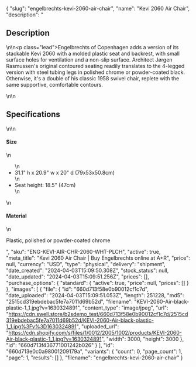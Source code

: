 {
  "slug": "engelbrechts-kevi-2060-air-chair",
  "name": "Kevi 2060 Air Chair",
  "description": "<h2>Description</h2>\n<!-- split -->\n<p class=\"lead\">Engelbrechts of Copenhagen adds a version of its stackable Kevi 2060 with a molded plastic seat and backrest, with small surface holes for ventilation and a non-slip surface. Architect Jørgen Rasmussen's original contoured seating readily translates to the 4-legged version with steel tubing legs in polished chrome or powder-coated black. Otherwise, it's a double of his classic 1958 swivel chair, replete with the same supportive, comfortable contours.  </p>\n<!-- split -->\n<h2>Specifications</h2>\n<!-- split -->\n<h4>Size</h4>\n<ul>\n<li>31.1\" h x 20.9\" w x 20\" d (79x53x50.8cm)</li>\n<li>Seat height: 18.5\" (47cm)</li>\n</ul>\n<h4>Material</h4>\n<p>Plastic, polished or powder-coated chrome</p>",
  "sku": "ENG-KEVI-AIR-CHR-2060-WHT-PLCH",
  "active": true,
  "meta_title": "Kevi 2060 Air Chair | Buy Engelbrechts online at A+R",
  "price": null,
  "currency": "USD",
  "type": "physical",
  "delivery": "shipment",
  "date_created": "2024-04-03T15:09:50.308Z",
  "stock_status": null,
  "date_updated": "2024-04-03T15:09:51.256Z",
  "prices": [],
  "purchase_options": {
    "standard": {
      "active": true,
      "price": null,
      "prices": []
    }
  },
  "images": [
    {
      "file": {
        "id": "660d713f58e0b90012cf1c7d",
        "date_uploaded": "2024-04-03T15:09:51.053Z",
        "length": 251228,
        "md5": "2515cd319ebdebac5fe7a7011d69b52d",
        "filename": "KEVI-2060-Air-black-plastic-1_1.jpg?v=1630324891",
        "content_type": "image/jpeg",
        "url": "https://cdn.swell.store/b2sdemo_test/660d713f58e0b90012cf1c7d/2515cd319ebdebac5fe7a7011d69b52d/KEVI-2060-Air-black-plastic-1_1.jpg%3Fv%3D1630324891",
        "uploaded_url": "https://cdn.shopify.com/s/files/1/0012/2005/1002/products/KEVI-2060-Air-black-plastic-1_1.jpg?v=1630324891",
        "width": 3000,
        "height": 3000
      },
      "id": "660d713f436771001242b026"
    }
  ],
  "id": "660d713e0c0a98001209179a",
  "variants": {
    "count": 0,
    "page_count": 1,
    "page": 1,
    "results": []
  },
  "filename": "engelbrechts-kevi-2060-air-chair"
}